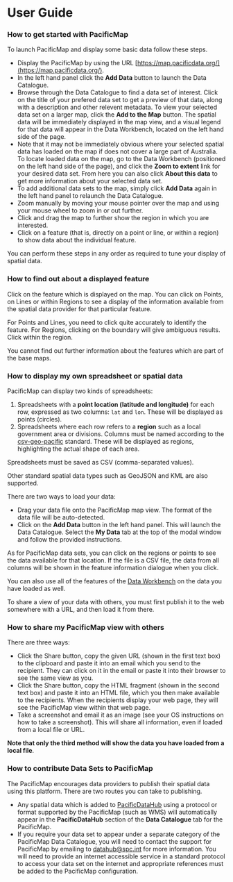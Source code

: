 # User Guide

### How to get started with PacificMap

To launch PacificMap and display some basic data follow these steps.

* Display the PacificMap by using the URL [https://map.pacificdata.org/](https://map.pacificdata.org/).
* In the left hand panel click the **Add Data** button to launch the Data Catalogue.
* Browse through the Data Catalogue to find a data set of interest. Click on the title of your prefered data set to get a preview of that data, along with a description and other relevent metadata. To view your selected data set on a larger map, click the **Add to the Map** button. The spatial data will be immediately displayed in the map view, and a visual legend for that data will appear in the Data Workbench, located on the left hand side of the page.
* Note that it may not be immediately obvious where your selected spatial data has loaded on the map if does not cover a large part of Australia. To locate loaded data on the map, go to the Data Workbench \(positioned on the left hand side of the page\), and click the **Zoom to extent** link for your desired data set. From here you can also click **About this data** to get more information about your selected data set.
* To add additional data sets to the map, simply click **Add Data** again in the left hand panel to relaunch the Data Catalogue.
* Zoom manually by moving your mouse pointer over the map and using your mouse wheel to zoom in or out further.
* Click and drag the map to further show the region in which you are interested.
* Click on a feature \(that is, directly on a point or line, or within a region\) to show data about the individual feature.

You can perform these steps in any order as required to tune your display of spatial data.

### How to find out about a displayed feature

Click on the feature which is displayed on the map. You can click on Points, on Lines or within Regions to see a display of the information available from the spatial data provider for that particular feature.

For Points and Lines, you need to click quite accurately to identify the feature. For Regions, clicking on the boundary will give ambiguous results. Click within the region.

You cannot find out further information about the features which are part of the base maps.

### How to display my own spreadsheet or spatial data

PacificMap can display two kinds of spreadsheets:

1. Spreadsheets with a **point location \(latitude and longitude\)** for each row, expressed as two columns: `lat` and `lon`. These will be displayed as points \(circles\).
2. Spreadsheets where each row refers to a **region** such as a local government area or divisions. Columns must be named according to the [csv-geo-pacific](https://github.com/PacificCommunity/csv-geo-pacific) standard. These will be displayed as regions, highlighting the actual shape of each area.

Spreadsheets must be saved as CSV \(comma-separated values\).

Other standard spatial data types such as GeoJSON and KML are also supported.

There are two ways to load your data:

* Drag your data file onto the PacificMap map view. The format of the data file will be auto-detected.
* Click on the **Add Data** button in the left hand panel. This will launch the Data Catalogue. Select the **My Data** tab at the top of the modal window and follow the provided instructions.

As for PacificMap data sets, you can click on the regions or points to see the data available for that location. If the file is a CSV file, the data from all columns will be shown in the feature information dialogue when you click.

You can also use all of the features of the [Data Workbench](https://map.pacificdata.org/help/data-workbench.html) on the data you have loaded as well.

To share a view of your data with others, you must first publish it to the web somewhere with a URL, and then load it from there.

### How to share my PacificMap view with others

There are three ways:

* Click the Share button, copy the given URL \(shown in the first text box\) to the clipboard and paste it into an email which you send to the recipient. They can click on it in the email or paste it into their browser to see the same view as you.
* Click the Share button, copy the HTML fragment \(shown in the second text box\) and paste it into an HTML file, which you then make available to the recipients. When the recipients display your web page, they will see the PacificMap view within that web page.
* Take a screenshot and email it as an image \(see your OS instructions on how to take a screenshot\). This will share all information, even if loaded from a local file or URL.

**Note that only the third method will show the data you have loaded from a local file**.

### How to contribute Data Sets to PacificMap

The PacificMap encourages data providers to publish their spatial data using this platform. There are two routes you can take to publishing.

* Any spatial data which is added to [PacificDataHub](https://pacificdata.org/) using a protocol or format supported by the PacificMap \(such as WMS\) will automatically appear in the **PacificDataHub** section of the **Data Catalogue** tab for the PacificMap.
* If you require your data set to appear under a separate category of the PacificMap Data Catalogue, you will need to contact the support for PacificMap by emailing to [datahub@spc.int](mailto:datahub@spc.int) for more information. You will need to provide an internet accessible service in a standard protocol to access your data set on the internet and appropriate references must be added to the PacificMap configuration.


